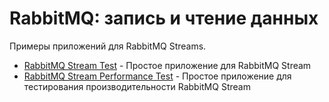 # RabbitMQ: запись и чтение данных

Примеры приложений для RabbitMQ Streams.

* [RabbitMQ Stream Test](StreamTest) - Простое приложение для RabbitMQ Stream
* [RabbitMQ Stream Performance Test](StreamPerfTest) - Простое приложение для тестирования производительности RabbitMQ Stream
